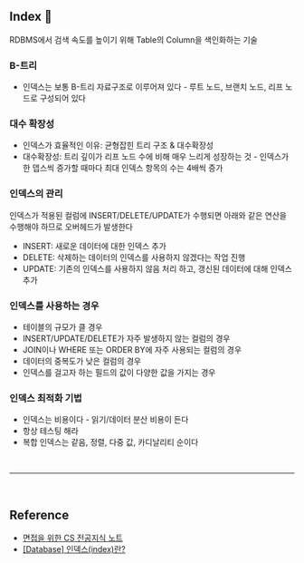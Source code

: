 ## Index 🔖

RDBMS에서 검색 속도를 높이기 위해 Table의 Column을 색인화하는 기술

### B-트리

- 인덱스는 보통 B-트리 자료구조로 이루어져 있다 - 루트 노드, 브랜치 노드, 리프 노드로 구성되어 있다

### 대수 확장성

- 인덱스가 효율적인 이유: 균형잡힌 트리 구조 & 대수확장성
- 대수확장성: 트리 깊이가 리프 노드 수에 비해 매우 느리게 성장하는 것 - 인덱스가 한 뎁스씩 증가할 때마다 최대 인덱스 항목의 수는 4배씩 증가

### 인덱스의 관리

인덱스가 적용된 컬럼에 INSERT/DELETE/UPDATE가 수행되면 아래와 같은 연산을 수행해야 하므로 오버헤드가 발생한다

- INSERT: 새로운 데이터에 대한 인덱스 추가
- DELETE: 삭제하는 데이터의 인덱스를 사용하지 않겠다는 작업 진행
- UPDATE: 기존의 인덱스를 사용하지 않음 처리 하고, 갱신된 데이터에 대해 인덱스 추가

### 인덱스를 사용하는 경우

- 테이블의 규모가 클 경우
- INSERT/UPDATE/DELETE가 자주 발생하지 않는 컬럼의 경우
- JOIN이나 WHERE 또는 ORDER BY에 자주 사용되는 컬럼의 경우
- 데이터의 중복도가 낮은 컬럼의 경우
- 인덱스를 걸고자 하는 필드의 값이 다양한 값을 가지는 경우

### 인덱스 최적화 기법

- 인덱스는 비용이다 - 읽기/데이터 분산 비용이 든다
- 항상 테스팅 해라
- 복합 인덱스는 같음, 정렬, 다중 값, 카디날리티 순이다

<br/>

---

<br/>

## Reference

- [면접을 위한 CS 전공지식 노트](http://www.yes24.com/Product/Goods/108887922)
- [[Database] 인덱스(index)란?](https://mangkyu.tistory.com/96)
